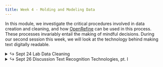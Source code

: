 ```yaml
---
title: Week 4 - Molding and Modeling Data
---
```


In this module, we investigate the critical procedures involved in data creation and cleaning, and how [OpenRefine](https://openrefine.org/) can be used in this process. These processes invariably entail the making of mindful decisions. During our second session this week, we will look at the technology behind making text digitally readable.

<details>
  <summary class="session-summary">
    <span class="arrow">↪</span>
    <span class="date-label">Sept 24</span>
    <span class="label label-red">Lab</span>
    <span class="session-title">Data Cleaning</span>
  </summary>
  <div markdown="1">
- [Slides](https://docs.google.com/presentation/d/1uyjmXB-wjMHspAh5GcFAFiIZK0ltQFkA5htALW-95kE/edit?usp=sharing)
- Slack Reflection and Perusall Annotations:
  - [Schöch, Christof. “Big? Smart? Clean? Messy? Data in the Humanities.”](https://app.perusall.com/courses/intro-to-digital-humanities-fall-2024/scho-ch_big) _Journal of Digital Humanities_, vol. 2, no. 3, 2013.
  - [Rawson, Katie, and Muñoz Trevor. “Against Cleaning.”](https://app.perusall.com/courses/intro-to-digital-humanities-fall-2024/rawson_trevor_2019_against-cleaning) _Debates in the Digital Humanities_, University of Minnesota Press, 2019, pp. 279–92.
  <!-- - [Broman, Karl W., and Kara H. Woo. “Data Organization in Spreadsheets.”](https://app.perusall.com/courses/introdh24/data-organization-in-spreadsheets-23277228) _The American Statistician_, vol. 72, no. 1, 2018, pp. 2–10. <small>&rarr; **Perusall annotations are optional for this article.**</small> -->
  - **In case you haven't already -- make sure your annotations are added in Perusall and your reflection is posted in the** <a href="https://introtodh-fall2024.slack.com/archives/C07JYA7QTM0" style="color: #ee6374;">**#reflections** </a>**channel on Slack** <a style="color: #ee6374;">**no later than 11:59PM on the day before our class.**</a>
</div>
</details>

<details>
  <summary class="session-summary">
    <span class="arrow">↪</span>
    <span class="date-label">Sept 26</span>
    <span class="label label-blue">Discussion</span>
    <span class="session-title">Text Recognition Technologies, pt. I</span>
  </summary>
  <div markdown="1">
- [Slides](https://docs.google.com/presentation/d/15PG47thglmjADwOuRzFaNqdBpx8tE9Wipu77vFvEpiE/edit?usp=sharing)
- Slack Reflection (no Perusall annotations required for this session!):
  - [Terras, Melissa. “The Role of the Library When Computers Can Read: Critically Adopting Handwritten Text Recognition (HTR) Technologies to Support Research.”](https://app.perusall.com/courses/intro-to-digital-humanities-fall-2024/terras-2022-the-role-of-the-library-when-computers-can-read-c-404383324) _The Rise of AI_, edited by Amanda Wheatley and Sandy Hervieux, ACRL - Association of College & Research Libraries, 2022, pp. 137–48.
  - Read the blog post [*"What is handwriting recognition and how does it work?"*](https://www.transkribus.org/blog/what-is-handwriting-recognition-and-how-does-it-work) on the Transkribus team's website. 
  - Make sure your reflection is posted in the <a href="https://introtodh-fall2024.slack.com/archives/C07JYA7QTM0" style="color: #ee6374;">**#reflections** </a>**channel on Slack** <a style="color: #ee6374;">**no later than 11:59PM on the day before our class.**</a>

</div>
</details>
